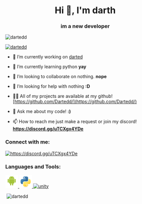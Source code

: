 <h1 align="center">Hi 👋, I'm darth</h1>
<h3 align="center">im a new developer</h3>

<p align="left"> <img src="https://komarev.com/ghpvc/?username=dartedd&label=Profile%20views&color=0e75b6&style=flat" alt="dartedd" /> </p>

<p align="left"> <a href="https://github.com/ryo-ma/github-profile-trophy"><img src="https://github-profile-trophy.vercel.app/?username=dartedd" alt="dartedd" /></a> </p>

- 🔭 I’m currently working on [darted](https://github.com/Dartedd/darted)

- 🌱 I’m currently learning python **yay**

- 👯 I’m looking to collaborate on nothing. **nope**

- 🤝 I’m looking for help with nothing **:D**

- 👨‍💻 All of my projects are available at my github! [https://github.com/Dartedd/](https://github.com/Dartedd/)

- 💬 Ask me about my code! **:)**

- 📫 How to reach me just make a request or join my discord! **https://discord.gg/uTCXgx4YDe**

<h3 align="left">Connect with me:</h3>
<p align="left">
<a href="https://discord.gg/https://discord.gg/uTCXgx4YDe" target="blank"><img align="center" src="https://raw.githubusercontent.com/rahuldkjain/github-profile-readme-generator/master/src/images/icons/Social/discord.svg" alt="https://discord.gg/uTCXgx4YDe" height="30" width="40" /></a>
</p>

<h3 align="left">Languages and Tools:</h3>
<p align="left"> <a href="https://developer.android.com" target="_blank" rel="noreferrer"> <img src="https://raw.githubusercontent.com/devicons/devicon/master/icons/android/android-original-wordmark.svg" alt="android" width="40" height="40"/> </a> <a href="https://www.python.org" target="_blank" rel="noreferrer"> <img src="https://raw.githubusercontent.com/devicons/devicon/master/icons/python/python-original.svg" alt="python" width="40" height="40"/> </a> <a href="https://unity.com/" target="_blank" rel="noreferrer"> <img src="https://www.vectorlogo.zone/logos/unity3d/unity3d-icon.svg" alt="unity" width="40" height="40"/> </a> </p>

<p>&nbsp;<img align="center" src="https://github-readme-stats.vercel.app/api?username=dartedd&show_icons=true&locale=en" alt="dartedd" /></p>
